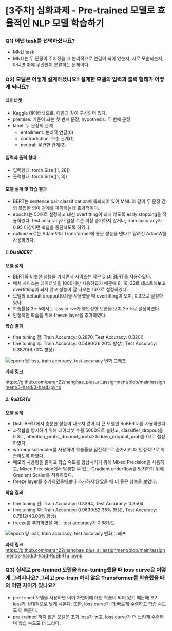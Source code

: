# [3주차] 심화과제 - Pre-trained 모델로 효율적인 NLP 모델 학습하기

### Q1) 어떤 task를 선택하셨나요?

- MNLI task
- MNLI는 두 문장이 주어졌을 때 논리적으로 연결이 되어 있는지, 서로 모순되는지, 아니면 아예 무관한지 분류하는 문제이다.

### Q2) 모델은 어떻게 설계하셨나요? 설계한 모델의 입력과 출력 형태가 어떻게 되나요?

#### 데이터셋

- Kaggle 데이터셋으로, 다음과 같이 구성되어 있다.
- premise: 기준이 되는 첫 번째 문장, hypothesis: 두 번째 문장
- label: 두 문장의 관계
  - entailment: 논리적 연결(0)
  - contradiction: 모순 관계(1)
  - neutral: 무관한 관계(2)

#### 입력과 출력 형태

- 입력형태: torch.Size([1, 28])
- 출력형태: torch.Size([1, 3])

#### 모델 설계 및 학습 결과

- BERT는 sentence pair classification에 특화되어 있어 MNLI와 같이 두 문장 간의 복잡한 의미 관계를 파악하는데 효과적이다.
- epochs는 50으로 설정하고 대신 overfitting이 되지 않도록 early stopping을 적용하였다. test accuracy가 일정 수준 이상 증가하지 않거나, train accuracy가 0.95 이상이면 학습을 중단하도록 하였다.
- optimizer로는 Adam보다 Transformer에 좋은 성능을 낸다고 알려진 AdamW를 사용하였다.

##### 1. DistilBERT

**모델 설계**

- BERT와 비슷한 성능을 가지면서 사이즈는 작은 DistilBERT를 사용하였다.
- 배치 사이즈는 데이터셋을 1000개만 사용하였기 때문에 8, 16, 32로 테스트해보고 overfitting이 되지 않고 성능이 잘 나오는 16으로 설정하였다.
- 모델의 default dropout(0.1)을 사용했을 때 overfitting이 보여, 0.3으로 설정하였다.
- 학습률을 3e-5에서는 loss curve가 불안정한 모습을 보여 2e-5로 설정하였다.
- 안정적인 학습을 위해 freeze layer를 추가하였다.

**학습 결과**

- fine tuning 전: Train Accuracy: 0.2870, Test Accuracy: 0.3200
- fine tuning 후: Train Accuracy: 0.5490(26.20% 향상), Test Accuracy: 0.3870(6.70% 향상)

![epoch 당 loss, train accuracy, test accuracy 변화 그래프](https://github.com/user-attachments/assets/fd772e1f-8630-4299-9091-532f79e6dd92)

**과제 링크**

https://github.com/paran22/hanghae_plus_ai_assignment/blob/main/assignment/3-hard/3-hard.ipynb

##### 2. RoBERTa

**모델 설계**

- DistillBERT에서 충분한 성능이 나오지 않아 더 큰 모델인 RoBERTa를 사용하였다.
- 과적합을 방지하기 위해 데이터셋 수를 5000으로 늘렸고, classifier_dropout을 0.3로, attention_probs_dropout_prob과 hidden_dropout_prob를 0.1로 설정하였다.
- warmup scheduler를 사용하여 학습률을 점진적으로 증가시켜 더 안정적으로 학습하도록 하였다.
- 메모리 사용량을 줄이고 학습 속도를 향상시키기 위해 Mixed Precision을 사용하고, Mixed Precision에서 발생할 수 있는 Gradient underflow를 방지하기 위해 Gradient Scaler를 적용하였다.
- freeze layer를 추가하였을때보다 추가하지 않았을 때 더 좋은 성능을 보였다.

**학습 결과**

- fine tuning 전: Train Accuracy: 0.3394, Test Accuracy: 0.3504
- fine tuning 후: Train Accuracy: 0.9630(62.36% 향상), Test Accuracy: 0.7812(43.08% 향상)
- freeze를 추가하였을 때는 test accuracy가 0.68정도

![epoch 당 loss, train accuracy, test accuracy 변화 그래프](https://github.com/user-attachments/assets/de80cbf6-07f0-46bf-a57d-f836a0543c85)

**과제 링크**
https://github.com/paran22/hanghae_plus_ai_assignment/blob/main/assignment/3-hard/3-hard-RoBERTa.ipynb

### Q3) 실제로 pre-trained 모델을 fine-tuning했을 때 loss curve은 어떻게 그려지나요? 그리고 pre-train 하지 않은 Transformer를 학습했을 때와 어떤 차이가 있나요?

- pre-trined 모델을 사용하면 이미 자연어에 대한 학습이 되어 있기 때문에 초기 loss가 상대적으로 낮게 나온다.
  또한, loss curve가 더 빠르게 수렴하고 학습 속도도 더 빠른다.
- pre-trained 하지 않은 모델은 초기 loss가 높고, loss curve가 더 느리게 수렴하며 학습 속도도 더 느리다.
